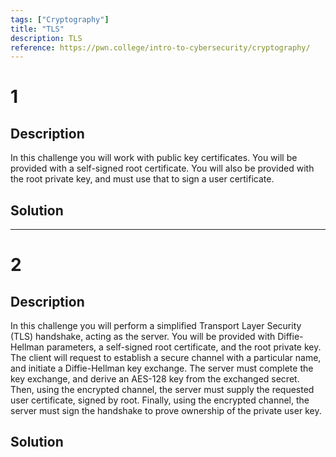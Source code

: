 ```yaml
---
tags: ["Cryptography"]
title: "TLS"
description: TLS
reference: https://pwn.college/intro-to-cybersecurity/cryptography/
---
```


# 1

## Description

In this challenge you will work with public key certificates. You will be provided with a self-signed root certificate. You will also be provided with the root private key, and must use that to sign a user certificate.

## Solution

---

# 2 

## Description

In this challenge you will perform a simplified Transport Layer Security (TLS) handshake, acting as the server. You will be provided with Diffie-Hellman parameters, a self-signed root certificate, and the root private key. The client will request to establish a secure channel with a particular name, and initiate a Diffie-Hellman key exchange. The server must complete the key exchange, and derive an AES-128 key from the exchanged secret. Then, using the encrypted channel, the server must supply the requested user certificate, signed by root. Finally, using the encrypted channel, the server must sign the handshake to prove ownership of the private user key.

## Solution


